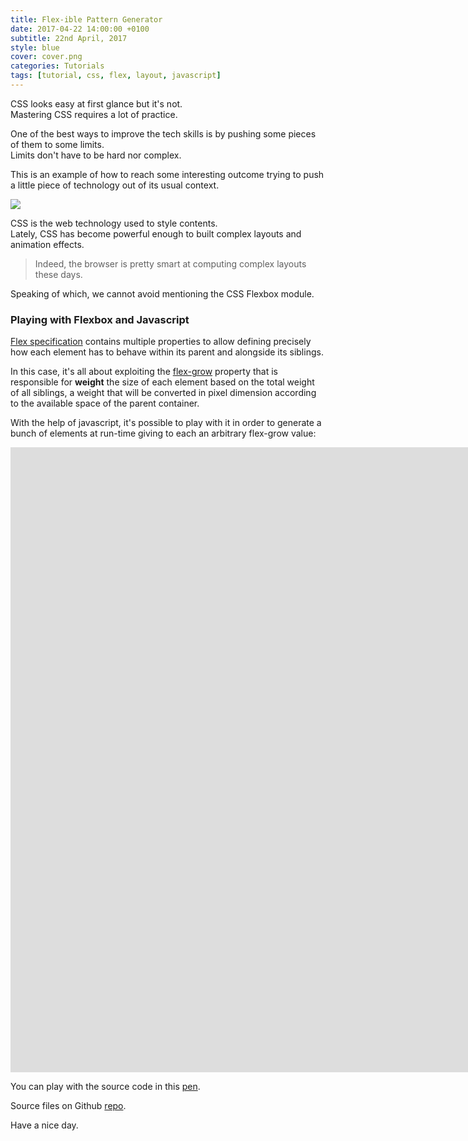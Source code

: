 ```yaml
---
title: Flex-ible Pattern Generator
date: 2017-04-22 14:00:00 +0100
subtitle: 22nd April, 2017
style: blue
cover: cover.png
categories: Tutorials
tags: [tutorial, css, flex, layout, javascript]
---
```


CSS looks easy at first glance but it's not.  
Mastering CSS requires a lot of practice.

One of the best ways to improve the tech skills is by pushing some pieces of them to some limits.  
Limits don't have to be hard nor complex.

This is an example of how to reach some interesting outcome trying to push a little piece of technology out of its usual context.

![](../assets/posts/flex-pattern-tutorial/cover.png)

CSS is the web technology used to style contents.  
Lately, CSS has become powerful enough to built complex layouts and animation effects.

> Indeed, the browser is pretty smart at computing complex layouts these days. 

Speaking of which, we cannot avoid mentioning the CSS Flexbox module.


### Playing with Flexbox and Javascript

[Flex specification](https://developer.mozilla.org/en-US/docs/Web/CSS/CSS_Flexible_Box_Layout/Using_CSS_flexible_boxes) contains multiple properties to allow defining precisely how each element has to behave within its parent and alongside its siblings.

In this case, it's all about exploiting the [flex-grow](https://developer.mozilla.org/en/docs/Web/CSS/flex) property that is responsible for **weight** the size of each element based on the total weight of all siblings, a weight that will be converted in pixel dimension according to the available space of the parent container.

With the help of javascript, it's possible to play with it in order to generate a bunch of elements at run-time giving to each an arbitrary flex-grow value:

<iframe class="fuildframe" width="3000" data-width-mobile="1000" height="1000" src="https://fabiofranchino.com/flex-ible-pattern-generator" frameborder="0"></iframe>

You can play with the source code in this [pen](https://codepen.io/abusedmedia/pen/ZKGEoj).

Source files on Github [repo](https://github.com/fabiofranchino/flex-ible-pattern-generator).

Have a nice day.
